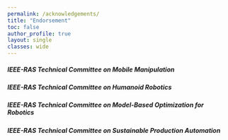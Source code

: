 ```yaml
---
permalink: /acknowledgements/
title: "Endorsement"
toc: false
author_profile: true 
layout: single 
classes: wide
---
```

##### IEEE-RAS Technical Committee on Mobile Manipulation 
##### IEEE-RAS Technical Committee on Humanoid Robotics 
##### IEEE-RAS Technical Committee on Model-Based Optimization for Robotics
##### IEEE-RAS Technical Committee on Sustainable Production Automation

